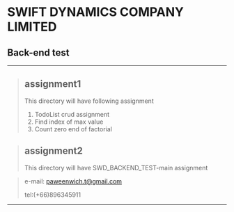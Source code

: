 # SWIFT DYNAMICS COMPANY LIMITED
## Back-end test
___ 
>## assignment1
> This directory will have following assignment
>1. TodoList crud assignment
>2. Find index of max value
>3. Count zero end of factorial


>## assignment2
> This directory will have SWD_BACKEND_TEST-main assignment

>e-mail: paweenwich.t@gmail.com
> 
> tel:(+66)896345911
___
